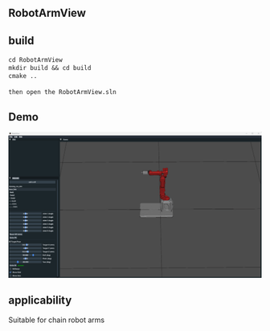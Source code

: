 ## RobotArmView

## build

```shell
cd RobotArmView
mkdir build && cd build
cmake ..

then open the RobotArmView.sln
```

## Demo

![image-20241214023126978](pic/demoik.gif)

## applicability

Suitable for chain robot arms